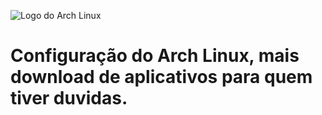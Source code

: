 ![Logo do Arch Linux](https://upload.wikimedia.org/wikipedia/commons/thumb/a/a5/Archlinux-icon-crystal-64.svg/1200px-Archlinux-icon-crystal-64.svg.png "Logo do Arch-Linux")


# Configuração do Arch Linux, mais download de aplicativos para quem tiver duvidas.